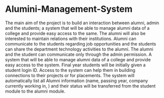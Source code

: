 # Alumini-Management-System
The main aim of the project is to build an interaction between alumni, admin and the students; a system that will be able to manage alumni data of a college and provide easy access to the same. The alumni will also be interested to maintain relations with their institutions. Alumni can communicate to the students regarding job opportunities and the students can share the department technology activities to the alumni. The alumni and the student can communicate only through the admin permission. A system that will be able to manage alumni data of a college and provide easy access to the system. Final year students will be initially given a student login ID. Access to the system can help them in building connections to their projects or for placements. The system will automatically list all Alumni information (name, passing year, company currently working in, ) and their status will be transferred from the student module to the alumni module.
